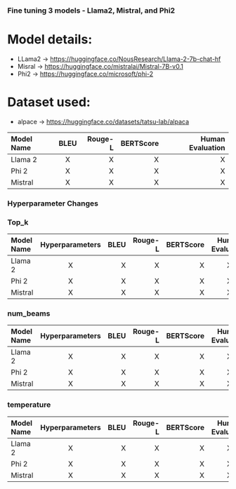 ### Fine tuning 3 models - Llama2, Mistral, and Phi2

# Model details:
- LLama2 -> https://huggingface.co/NousResearch/Llama-2-7b-chat-hf
- Misral -> https://huggingface.co/mistralai/Mistral-7B-v0.1
- Phi2 -> https://huggingface.co/microsoft/phi-2

# Dataset used:
- alpace -> https://huggingface.co/datasets/tatsu-lab/alpaca


| Model Name | BLEU | Rouge-L | BERTScore | Human Evaluation |
|:-------------|:--------------:|--------------:| --------------:|--------------:|
| Llama 2         | X           | X          | X           | X          |
| Phi 2    | X      | X     | X           | X          |
| Mistral    | X      | X     | X           | X          |


### Hyperparameter Changes

### Top_k

| Model Name | Hyperparameters | BLEU | Rouge-L | BERTScore | Human Evaluation |
|:-------------|:--------------:|--------------:| --------------:|--------------:| :--------------:|
| Llama 2         | X           | X          | X           | X          | X          |
| Phi 2    | X      | X     | X           | X          | X          |
| Mistral    | X      | X     | X           | X          | X          |

### num_beams

| Model Name | Hyperparameters | BLEU | Rouge-L | BERTScore | Human Evaluation |
|:-------------|:--------------:|--------------:| --------------:|--------------:| :--------------:|
| Llama 2         | X           | X          | X           | X          | X          |
| Phi 2    | X      | X     | X           | X          | X          |
| Mistral    | X      | X     | X           | X          | X          |


### temperature

| Model Name | Hyperparameters | BLEU | Rouge-L | BERTScore | Human Evaluation |
|:-------------|:--------------:|--------------:| --------------:|--------------:| :--------------:|
| Llama 2         | X           | X          | X           | X          | X          |
| Phi 2    | X      | X     | X           | X          | X          |
| Mistral    | X      | X     | X           | X          | X          |
